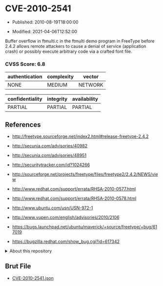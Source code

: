 # CVE-2010-2541

- Published: 2010-08-19T18:00:00

- Modified: 2021-04-06T12:52:00

Buffer overflow in ftmulti.c in the ftmulti demo program in FreeType before 2.4.2 allows remote attackers to cause a denial of service (application crash) or possibly execute arbitrary code via a crafted font file.

### CVSS Score: **6.8**

| authentication | complexity | vector |
| --- | --- | --- |
| NONE | MEDIUM | NETWORK |

| confidentiality | integrity | availability |
| --- | --- | --- |
| PARTIAL | PARTIAL | PARTIAL |

## References

* http://freetype.sourceforge.net/index2.html#release-freetype-2.4.2

* http://secunia.com/advisories/40982

* http://secunia.com/advisories/48951

* http://securitytracker.com/id?1024266

* http://sourceforge.net/projects/freetype/files/freetype2/2.4.2/NEWS/view

* http://www.redhat.com/support/errata/RHSA-2010-0577.html

* http://www.redhat.com/support/errata/RHSA-2010-0578.html

* http://www.ubuntu.com/usn/USN-972-1

* http://www.vupen.com/english/advisories/2010/2106

* https://bugs.launchpad.net/ubuntu/maverick/+source/freetype/+bug/617019

* https://bugzilla.redhat.com/show_bug.cgi?id=617342

<details>
<summary>About this repository</summary> 

  This repository is part of the project [Live Hack CVE](https://github.com/Live-Hack-CVE). Main website can be found [www.live-hack.org](https://www.live-hack.org) 
  
  Made by [Sn0wAlice](https://github.com/Sn0wAlice) for the people that care about security and need to have a feed of the latest CVEs. Hope you enjoy it, don't forget to star the repo and follow me on [Twitter](https://twitter.com/Sn0wAlice) and [Github](https://github.com/Sn0wAlice). And that is my [personnal website](https://www.alice-snow.me/)

  - [Home Page](https://github.com/Live-Hack-CVE)
  - [Framework](https://github.com/Live-Hack-CVE/cve-framework)
  - [CVE database](https://github.com/Live-Hack-CVE/full_database)
  - [Changelog](https://github.com/Live-Hack-CVE/Changelog)
</details>

## Brut File

* [CVE-2010-2541.json](https://raw.githubusercontent.com/Live-Hack-CVE/full_database/main/cves/2010/CVE-2010-2541.json)

